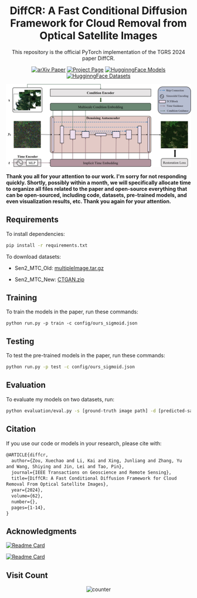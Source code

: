 <div align="center">
<h1 align="center">DiffCR: A Fast Conditional Diffusion Framework for Cloud Removal from Optical Satellite Images</h1>
<p align="center">This repository is the official PyTorch implementation of the TGRS 2024 paper DiffCR.</p>

[![arXiv Paper](https://img.shields.io/badge/arXiv-2308.04417-B31B1B)](https://arxiv.org/abs/2308.04417)
[![Project Page](https://img.shields.io/badge/Project%20Page-DiffCR-blue)](https://xavierjiezou.github.io/DiffCR/)
[![HugginngFace Models](https://img.shields.io/badge/🤗HugginngFace-Models-orange)](https://huggingface.co/XavierJiezou/diffcr-models)
[![HugginngFace Datasets](https://img.shields.io/badge/🤗HugginngFace-Datasets-orange)](https://huggingface.co/datasets/XavierJiezou/diffcr-datasets)

![DiffCR](image/README/diffcr.jpg)

</div>

**Thank you all for your attention to our work. I'm sorry for not responding quickly. Shortly, possibly within a month, we will specifically allocate time to organize all files related to the paper and open-source everything that can be open-sourced, including code, datasets, pre-trained models, and even visualization results, etc. Thank you again for your attention.**

## Requirements

To install dependencies:

```bash
pip install -r requirements.txt
```

<!-- >📋  Describe how to set up the environment, e.g. pip/conda/docker commands, download datasets, etc... -->

To download datasets:

- Sen2_MTC_Old: [multipleImage.tar.gz](https://doi.org/10.7910/DVN/BSETKZ)

- Sen2_MTC_New: [CTGAN.zip](https://drive.google.com/file/d/1-hDX9ezWZI2OtiaGbE8RrKJkN1X-ZO1P/view?usp=share_link)

## Training

To train the models in the paper, run these commands:

```train
python run.py -p train -c config/ours_sigmoid.json
```

<!-- >📋  Describe how to train the models, with example commands on how to train the models in your paper, including the full training procedure and appropriate hyperparameters. -->

## Testing

To test the pre-trained models in the paper, run these commands:

```bash
python run.py -p test -c config/ours_sigmoid.json
```

## Evaluation

To evaluate my models on two datasets, run:

```bash
python evaluation/eval.py -s [ground-truth image path] -d [predicted-sample image path]
```

<!-- >📋  Describe how to evaluate the trained models on benchmarks reported in the paper, give commands that produce the results (section below). -->

<!-- ## Pre-trained Models

You can download pretrained models here:

- Our awesome model trained on Sen2_MTC_Old: [diffcr_old.pth](/pretrained/diffcr_old.pth)
- Our awesome model trained on Sen2_MTC_New: [diffcr_new.pth](/pretrained/diffcr_new.pth) -->

<!-- >📋  Give a link to where/how the pretrained models can be downloaded and how they were trained (if applicable).  Alternatively you can have an additional column in your results table with a link to the models. -->

## Citation 

If you use our code or models in your research, please cite with:

```
@ARTICLE{diffcr,
  author={Zou, Xuechao and Li, Kai and Xing, Junliang and Zhang, Yu and Wang, Shiying and Jin, Lei and Tao, Pin},
  journal={IEEE Transactions on Geoscience and Remote Sensing}, 
  title={DiffCR: A Fast Conditional Diffusion Framework for Cloud Removal From Optical Satellite Images}, 
  year={2024},
  volume={62},
  number={},
  pages={1-14},
}
```

## Acknowledgments

[![Readme Card](https://github-readme-stats.vercel.app/api/pin/?username=Janspiry&repo=Palette-Image-to-Image-Diffusion-Models)](https://github.com/Janspiry/Palette-Image-to-Image-Diffusion-Models)

[![Readme Card](https://github-readme-stats.vercel.app/api/pin/?username=openai&repo=guided-diffusion)](https://github.com/openai/guided-diffusion)

## Visit Count

<div align="center">

  ![counter](https://counter.seku.su/cmoe?name=anitalker&theme=moebooru)

</div>
